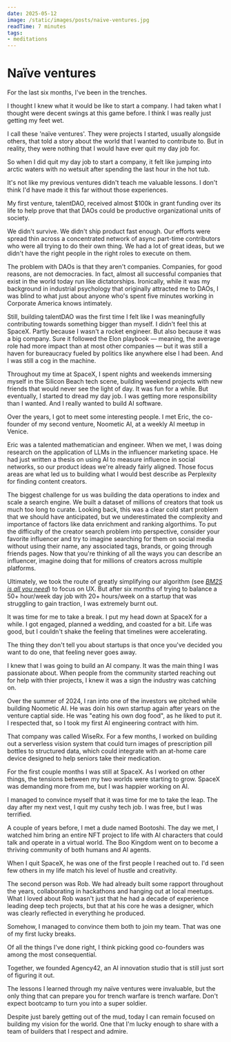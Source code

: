 ```yaml
---
date: 2025-05-12
image: /static/images/posts/naive-ventures.jpg
readTime: 7 minutes
tags:
- meditations
---
```





# Naïve ventures

For the last six months, I've been in the trenches.

I thought I knew what it would be like to start a company. I had taken what I thought were decent swings at this game before. I think I was really just getting my feet wet.

I call these 'naïve ventures'. They were projects I started, usually alongside others, that told a story about the world that I wanted to contribute to. But in reality, they were nothing that I would have ever quit my day job for. 

So when I did quit my day job to start a company, it felt like jumping into arctic waters with no wetsuit after spending the last hour in the hot tub.

It's not like my previous ventures didn't teach me valuable lessons. I don't think I'd have made it this far without those experiences.

My first venture, talentDAO, received almost $100k in grant funding over its life to help prove that that DAOs could be productive organizational units of society.

We didn't survive. We didn't ship product fast enough. Our efforts were spread thin across a concentrated network of async part-time contributors who were all trying to do their own thing. We had a lot of great ideas, but we didn't have the right people in the right roles to execute on them.

The problem with DAOs is that they aren't companies. Companies, for good reasons, are not democracies. In fact, almost all successful companies that exist in the world today run like dictatorships. Ironically, while it was my background in industrial psychology that originally attracted me to DAOs, I was blind to what just about anyone who's spent five minutes working in Corporate America knows intimately.

Still, building talentDAO was the first time I felt like I was meaningfully contributing towards something bigger than myself. I didn't feel this at SpaceX. Partly because I wasn't a rocket engineer. But also because it was a big company. Sure it followed the Elon playbook — meaning, the average role had more impact than at most other companies — but it was still a haven for bureaucracy fueled by politics like anywhere else I had been. And I was still a cog in the machine.

Throughout my time at SpaceX, I spent nights and weekends immersing myself in the Silicon Beach tech scene, building weekend projects with new friends that would never see the light of day. It was fun for a while. But eventually, I started to dread my day job. I was getting more responsibility than I wanted. And I really wanted to build AI software.

Over the years, I got to meet some interesting people. I met Eric, the co-founder of my second venture, Noometic AI, at a weekly AI meetup in Venice. 

Eric was a talented mathematician and engineer. When we met, I was doing research on the application of LLMs in the influencer marketing space. He had just written a thesis on using AI to measure influence in social networks, so our product ideas we're already fairly aligned. Those focus areas are what led us to building what I would best describe as Perplexity for finding content creators.

The biggest challenge for us was building the data operations to index and scale a search engine. We built a dataset of millions of creators that took us much too long to curate. Looking back, this was a clear cold start problem that we should have anticipated, but we underestimated the complexity and importance of factors like data enrichment and ranking algorthims. To put the difficulty of the creator search problem into perspective, consider your favorite influencer and try to imagine searching for them on social media without using their name, any associated tags, brands, or going through friends pages. Now that you're thinking of all the ways you can describe an influencer, imagine doing that for millions of creators across multiple platforms.

Ultimately, we took the route of greatly simplifying our algorithm (see *[BM25 is all you need](https://shoshin.blog/bm25-is-all-you-need.html)*) to focus on UX. But after six months of trying to balance a 50+ hour/week day job with 20+ hours/week on a startup that was struggling to gain traction, I was extremely burnt out. 

It was time for me to take a break. I put my head down at SpaceX for a while. I got engaged, planned a wedding, and coasted for a bit. Life was good, but I couldn't shake the feeling that timelines were accelerating.

The thing they don't tell you about startups is that once you've decided you want to do one, that feeling never goes away.

I knew that I was going to build an AI company. It was the main thing I was passionate about. When people from the community started reaching out for help with thier projects, I knew it was a sign the industry was catching on. 

Over the summer of 2024, I ran into one of the investors we pitched while building Noometic AI. He was doin his own startup again after years on the venture captial side. He was "eating his own dog food", as he liked to put it. I respected that, so I took my first AI engineering contract with him.

That company was called WiseRx. For a few months, I worked on building out a serverless vision system that could turn images of prescription pill bottles to structured data, which could integrate with an at-home care device designed to help seniors take their medication.

For the first couple months I was still at SpaceX. As I worked on other things, the tensions between my two worlds were starting to grow. SpaceX was demanding more from me, but I was happier working on AI.

I managed to convince myself that it was time for me to take the leap. The day after my next vest, I quit my cushy tech job. I was free, but I was terrified.

A couple of years before, I met a dude named Bootoshi. The day we met, I watched him bring an entire NFT project to life with AI characters that could talk and operate in a virtual world. The Boo Kingdom went on to become a thriving community of both humans and AI agents.

When I quit SpaceX, he was one of the first people I reached out to. I'd seen few others in my life match his level of hustle and creativity.

The second person was Rob. We had already built some rapport throughout the years, collaborating in hackathons and hanging out at local meetups. What I loved about Rob wasn't just that he had a decade of experience leading deep tech projects, but that at his core he was a designer, which was clearly reflected in everything he produced.

Somehow, I managed to convince them both to join my team. That was one of my first lucky breaks.

Of all the things I've done right, I think picking good co-founders was among the most consequential.

Together, we founded Agency42, an AI innovation studio that is still just sort of figuring it out.

The lessons I learned through my naïve ventures were invaluable, but the only thing that can prepare you for trench warfare is trench warfare. Don't expect bootcamp to turn you into a super soldier.

Despite just barely getting out of the mud, today I can remain focused on building my vision for the world. One that I'm lucky enough to share with a team of builders that I respect and admire.